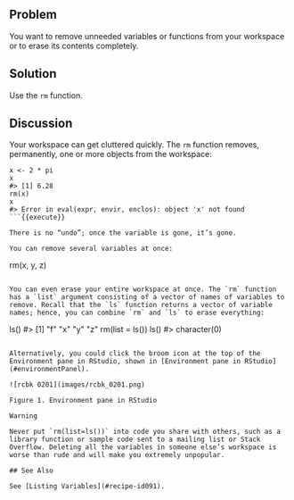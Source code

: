 ## Problem

You want to remove unneeded variables or functions from your workspace or to erase its contents completely.

## Solution

Use the `rm` function.

## Discussion

Your workspace can get cluttered quickly. The `rm` function removes, permanently, one or more objects from the workspace:

```
x <- 2 * pi
x
#> [1] 6.28
rm(x)
x
#> Error in eval(expr, envir, enclos): object 'x' not found
```{{execute}}

There is no “undo”; once the variable is gone, it’s gone.

You can remove several variables at once:

```
rm(x, y, z)
```{{execute}}

You can even erase your entire workspace at once. The `rm` function has a `list` argument consisting of a vector of names of variables to remove. Recall that the `ls` function returns a vector of variable names; hence, you can combine `rm` and `ls` to erase everything:

```
ls()
#> [1] "f" "x" "y" "z"
rm(list = ls())
ls()
#> character(0)
```{{execute}}

Alternatively, you could click the broom icon at the top of the Environment pane in RStudio, shown in [Environment pane in RStudio](#environmentPanel).

![rcbk 0201](images/rcbk_0201.png)

Figure 1. Environment pane in RStudio

Warning

Never put `rm(list=ls())` into code you share with others, such as a library function or sample code sent to a mailing list or Stack Overflow. Deleting all the variables in someone else’s workspace is worse than rude and will make you extremely unpopular.

## See Also

See [Listing Variables](#recipe-id091).